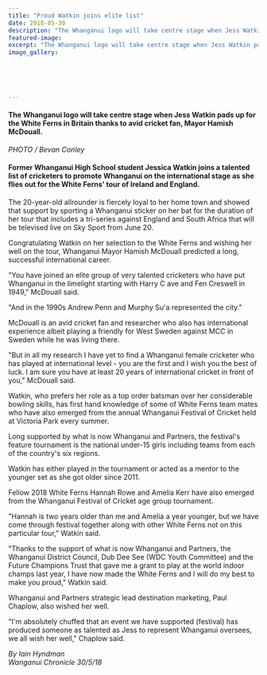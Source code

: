 ```yaml
---
title: "Proud Watkin joins elite list"
date: 2018-05-30
description: "The Whanganui logo will take centre stage when Jess Watkin pads up for the White Ferns in Britain..."
featured-image: 
excerpt: "The Whanganui logo will take centre stage when Jess Watkin pads up for the White Ferns in Britain thanks to avid cricket fan, Mayor Hamish McDouall."
image_gallery:
	
	
	
	
	
---
```


<h4><span>The Whanganui logo will take centre stage when Jess Watkin pads up for the White Ferns in Britain thanks to avid cricket fan, Mayor Hamish McDouall. </span></h4>
<p><em>PHOTO / Bevan Conley</em></p>
<h4 class="element element-paragraph">Former Whanganui High School student Jessica Watkin joins a talented list of cricketers to promote Whanganui on the international stage as she flies out for the White Ferns' tour of Ireland and England.</h4>
<p class="element element-paragraph">The 20-year-old allrounder is fiercely loyal to her home town and showed that support by sporting a Whanganui sticker on her bat for the duration of her tour that includes a tri-series against England and South Africa that will be televised live on Sky Sport from June 20.</p>
<p class="element element-paragraph">Congratulating Watkin on her selection to the White Ferns and wishing her well on the tour, Whanganui Mayor Hamish McDouall predicted a long, successful international career.</p>
<p class="element element-paragraph">"You have joined an elite group of very talented cricketers who have put Whanganui in the limelight starting with Harry C ave and Fen Creswell in 1949," McDouall said.</p>
<p class="element element-paragraph">"And in the 1990s Andrew Penn and Murphy Su'a represented the city."</p>
<p class="element element-paragraph">McDouall is an avid cricket fan and researcher who also has international experience albeit playing a friendly for West Sweden against MCC in Sweden while he was living there.</p>
<p class="element element-paragraph">"But in all my research I have yet to find a Whanganui female cricketer who has played at international level - you are the first and I wish you the best of luck. I am sure you have at least 20 years of international cricket in front of you," McDouall said.</p>
<p class="element element-paragraph">Watkin, who prefers her role as a top order batsman over her considerable bowling skills, has first hand knowledge of some of White Ferns team mates who have also emerged from the annual Whanganui Festival of Cricket held at Victoria Park every summer.</p>
<p class="element element-paragraph">Long supported by what is now Whanganui and Partners, the festival's feature tournament is the national under-15 girls including teams from each of the country's six regions.</p>
<p class="element element-paragraph">Watkin has either played in the tournament or acted as a mentor to the younger set as she got older since 2011.</p>
<p class="element element-paragraph">Fellow 2018 White Ferns Hannah Rowe and Amelia Kerr have also emerged from the Whanganui Festival of Cricket age group tournament.</p>
<p class="element element-paragraph">"Hannah is two years older than me and Amelia a year younger, but we have come through festival together along with other White Ferns not on this particular tour," Watkin said.</p>
<p class="element element-paragraph">"Thanks to the support of what is now Whanganui and Partners, the Whanganui District Council, Dub Dee See (WDC Youth Committee) and the Future Champions Trust that gave me a grant to play at the world indoor champs last year, I have now made the White Ferns and I will do my best to make you proud," Watkin said.</p>
<p class="element element-paragraph">Whanganui and Partners strategic lead destination marketing, Paul Chaplow, also wished her well.</p>
<p class="element element-paragraph">"I'm absolutely chuffed that an event we have supported (festival) has produced someone as talented as Jess to represent Whanganui oversees, we all wish her well," Chaplow said.</p>
<p><em>By Iain Hyndman</em><br /><em>Wanganui Chronicle 30/5/18</em></p>

